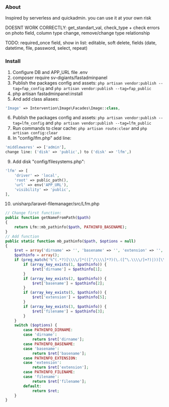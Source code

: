 ### About
Inspired by serverless and quickadmin. you can use it at your own risk

DOESNT WORK CORRECTLY: get_standart_val, check_type + check errors on photo field, column type change, remove/change type relationship

TODO: required_once field, show in list: editable, soft delete, fields (date, datetime, file, password, select, repeat)

### Install
                
1. Configure DB and APP_URL file .env
2. composer require sv-digiants/fastadminpanel
3. Publish the packages config and assets: `php artisan vendor:publish --tag=fap_config` and `php artisan vendor:publish --tag=fap_public`
4. php artisan fastadminpanel:install
5. And add class aliases:
```php
'Image' => Intervention\Image\Facades\Image::class,
```
6. Publish the packages config and assets: `php artisan vendor:publish --tag=lfm_config` and `php artisan vendor:publish --tag=lfm_public`
7. Run commands to clear cache: `php artisan route:clear` and `php artisan config:clear`
8. In "config/lfm.php" add line:
```php
'middlewares' => ['admin'],
change line: ('disk' => 'public',) to ('disk' => 'lfm',)
```
9. Add disk "config/filesystems.php":
```php
'lfm' => [
    'driver' => 'local',
    'root' => public_path(),
    'url' => env('APP_URL'),
    'visibility' => 'public',
],
```
10. unisharp/laravel-filemanager/src/Lfm.php

```php
// Change first function:
public function getNameFromPath($path)
{
    return Lfm::mb_pathinfo($path, PATHINFO_BASENAME);
}
// Add function
public static function mb_pathinfo($path, $options = null)
{
    $ret = array('dirname' => '', 'basename' => '', 'extension' => '', 'filename' => '');
    $pathinfo = array();
    if (preg_match('%^(.*?)[\\\\/]*(([^/\\\\]*?)(\.([^\.\\\\/]+?)|))[\\\\/\.]*$%im', $path, $pathinfo)) {
        if (array_key_exists(1, $pathinfo)) {
            $ret['dirname'] = $pathinfo[1];
        }
        if (array_key_exists(2, $pathinfo)) {
            $ret['basename'] = $pathinfo[2];
        }
        if (array_key_exists(5, $pathinfo)) {
            $ret['extension'] = $pathinfo[5];
        }
        if (array_key_exists(3, $pathinfo)) {
            $ret['filename'] = $pathinfo[3];
        }
    }
    switch ($options) {
        case PATHINFO_DIRNAME:
        case 'dirname':
            return $ret['dirname'];
        case PATHINFO_BASENAME:
        case 'basename':
            return $ret['basename'];
        case PATHINFO_EXTENSION:
        case 'extension':
            return $ret['extension'];
        case PATHINFO_FILENAME:
        case 'filename':
            return $ret['filename'];
        default:
            return $ret;
    }
}
```